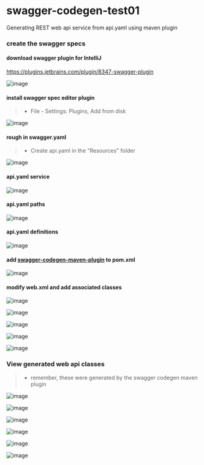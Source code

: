 # swagger-codegen-test01

Generating REST web api service from api.yaml using maven plugin

### create the swagger specs

#### download swagger plugin for IntelliJ

https://plugins.jetbrains.com/plugin/8347-swagger-plugin

![image](https://user-images.githubusercontent.com/22680176/27518753-33460f90-59a4-11e7-8bf0-8aa0b8bbe8a5.png)

#### install swagger spec editor plugin

> * File - Settings: Plugins, Add from disk

![image](https://user-images.githubusercontent.com/22680176/27518778-e7eddb4e-59a4-11e7-8711-d5e3882980e3.png)

#### rough in swagger.yaml

> * Create api.yaml in the "Resources" folder

![image](https://user-images.githubusercontent.com/22680176/27518797-4cfc3788-59a5-11e7-8444-fde9d45424de.png)

#### api.yaml service

![image](https://user-images.githubusercontent.com/22680176/27518823-a56f4fe0-59a5-11e7-8573-54a8f8dd1a4b.png)

#### api.yaml paths

![image](https://user-images.githubusercontent.com/22680176/27518851-172b73ca-59a6-11e7-8e7c-6f3a83260a76.png)

#### api.yaml definitions

![image](https://user-images.githubusercontent.com/22680176/27518867-6c0cb9b2-59a6-11e7-9f27-2607141f0cbe.png)

#### add [swagger-codegen-maven-plugin](https://github.com/swagger-api/swagger-codegen/blob/master/modules/swagger-codegen-maven-plugin/README.md#swagger-codegen-maven-plugin) to pom.xml

![image](https://user-images.githubusercontent.com/22680176/27518890-f93bdca0-59a6-11e7-992b-9c94b5c87c00.png)

#### modify web.xml and add associated classes

![image](https://user-images.githubusercontent.com/22680176/27519254-dd26f238-59ac-11e7-9b0b-0faa605a21cd.png)

![image](https://user-images.githubusercontent.com/22680176/27518914-69d2d78e-59a7-11e7-863c-a97a61edb3bd.png)

![image](https://user-images.githubusercontent.com/22680176/27518929-c63cd27c-59a7-11e7-8318-bcc1d2930298.png)

![image](https://user-images.githubusercontent.com/22680176/27518958-3fbc68b0-59a8-11e7-986b-6880e6985e25.png)

![image](https://user-images.githubusercontent.com/22680176/27518976-a85fbeda-59a8-11e7-9c71-6d349af28259.png)

### View generated web api classes

> * remember, these were generated by the swagger codegen maven plugin

![image](https://user-images.githubusercontent.com/22680176/27519032-630eb40c-59a9-11e7-8cd1-869e1dde350e.png)

![image](https://user-images.githubusercontent.com/22680176/27519075-d7a96f6e-59a9-11e7-9b7b-a29277edbccc.png)

![image](https://user-images.githubusercontent.com/22680176/27519109-611f9494-59aa-11e7-894b-bf10d45d70bc.png)

![image](https://user-images.githubusercontent.com/22680176/27519134-d27a9ec2-59aa-11e7-9bd6-d27bff4aceb6.png)

![image](https://user-images.githubusercontent.com/22680176/27519153-2a9909fe-59ab-11e7-8310-c6a3f190a175.png)

![image](https://user-images.githubusercontent.com/22680176/27519208-10fa8daa-59ac-11e7-8428-c9ce030a2770.png)
